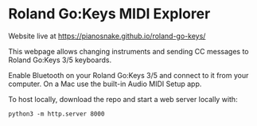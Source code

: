 # Roland Go:Keys MIDI Explorer

Website live at https://pianosnake.github.io/roland-go-keys/ 

This webpage allows changing instruments and sending CC messages to Roland Go:Keys 3/5 keyboards. 

Enable Bluetooth on your Roland Go:Keys 3/5 and connect to it from your computer. On a Mac use the built-in Audio MIDI Setup app. 

To host locally, download the repo and start a web server locally with: 
```
python3 -m http.server 8000
```
